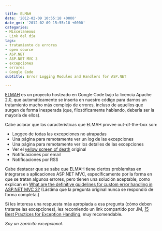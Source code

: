 ```yaml
---

title: ELMAH
date: '2012-02-09 10:55:18 +0000'
date_gmt: '2012-02-09 15:55:18 +0000'
categories:
- Miscelaneous
- Link del día
tags:
- tratamiento de errores
- open source
- ASP.NET
- ASP.NET MVC 3
- excepciones
- errores
- Google Code
subtitle: Error Logging Modules and Handlers for ASP.NET

---
```


[ELMAH](http://code.google.com/p/elmah/) es un proyecto hosteado en Google Code bajo la licencia Apache 2.0, que automáticamente se inserta en nuestro código para darnos un tratamiento mucho más complejo de errores, incluso de aquellos que surgen de forma inesperada (que, filosóficamente hablando, debería ser la mayoría de ellos).

Cabe aclarar que las características que ELMAH provee out-of-the-box son:

- Loggeo de todas las excepciones no atrapadas
- Una página para remotamente ver un log de las excepciones
- Una página para remotamente ver los detalles de las excepciones
- Ver el [yellow screen of death](http://en.wikipedia.org/wiki/Yellow_Screen_of_Death#ASP.NET) original
- Notificaciones por email
- Notificaciones por RSS

Cabe destacar que se sabe que ELMAH tiene ciertos problemitas en integrarse a aplicaciones ASP.NET MVC, específicamente por la forma en que se tratan algunos errores, pero tienen una solución aceptable, como explican en [What are the definitive guidelines for custom error handling in ASP.NET MVC 3?](http://programmers.stackexchange.com/questions/45195/what-are-the-definitive-guidelines-for-custom-error-handling-in-asp-net-mvc-3) (Lástima que la pregunta original nunca se respondió de forma completa.)

Si les interesa una respuesta más apropiada a esa pregunta (cómo deben tratarse las excepciones), les recomiendo un link compartido por JM, [15 Best Practices for Exception Handling](http://codebuild.blogspot.com/2012/01/15-best-practices-about-exception.html), muy recomendable.

_Soy un zorrinito excepcional._
